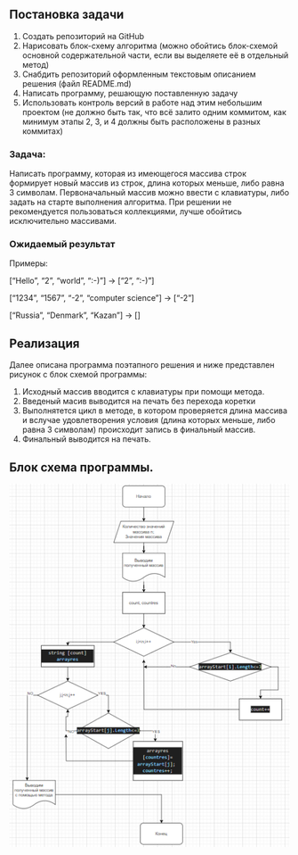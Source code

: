 ## Постановка задачи

1. Создать репозиторий на GitHub
2. Нарисовать блок-схему алгоритма (можно обойтись блок-схемой основной содержательной части, если вы выделяете её в отдельный метод)
3. Снабдить репозиторий оформленным текстовым описанием решения (файл README.md)
4. Написать программу, решающую поставленную задачу
5. Использовать контроль версий в работе над этим небольшим проектом (не должно быть так, что всё залито одним коммитом, как минимум этапы 2, 3, и 4 должны быть расположены в разных коммитах)

### Задача: 
Написать программу, которая из имеющегося массива строк формирует новый массив из строк, длина которых меньше, либо равна 3 символам. Первоначальный массив можно ввести с клавиатуры, либо задать на старте выполнения алгоритма. При решении не рекомендуется пользоваться коллекциями, лучше обойтись исключительно массивами.

### Ожидаемый результат

Примеры:

[“Hello”, “2”, “world”, “:-)”] → [“2”, “:-)”]

[“1234”, “1567”, “-2”, “computer science”] → [“-2”]

[“Russia”, “Denmark”, “Kazan”] → []

## Реализация

Далее описана программа поэтапного решения и ниже представлен рисунок с блок схемой программы:
1. Исходный массив вводится с клавиатуры при помощи метода. 
2. Введеный масив выводится на печать без перехода коретки
3. Выполнятется цикл в методе, в котором проверяется длина массива и вслучае удовлетворения условия (длина которых меньше, либо равна 3 символам) происходит запись в финальный массив.
4. Финальный выводится на печать.

## Блок схема программы.
![Блок схема](bs.png)

